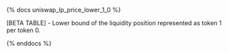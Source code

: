 {% docs uniswap_lp_price_lower_1_0 %}

[BETA TABLE] - Lower bound of the liquidity position represented as token 1 per token 0.

{% enddocs %}